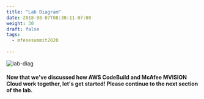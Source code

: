 ```yaml
---
title: "Lab Diagram"
date: 2018-08-07T08:30:11-07:00
weight: 30
draft: false
tags:
  - mfesesummit2020
  
---
```


![lab-diag](/images/mfe/lab-diag.png?classes=border,shadow)

#### Now that we've discussed how AWS CodeBuild and McAfee MVISION Cloud work together, let's get started!  Please continue to the next section of the lab.
